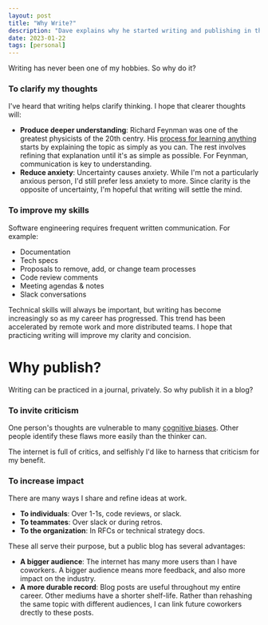 ```yaml
---
layout: post
title: "Why Write?"
description: "Dave explains why he started writing and publishing in this blog."
date: 2023-01-22
tags: [personal]
---
```


Writing has never been one of my hobbies. So why do it?

<!--more-->

### To clarify my thoughts

I've heard that writing helps clarify thinking. I hope that clearer thoughts will:

- **Produce deeper understanding**: Richard Feynman was one of the greatest physicists of the
20th centry. His [process for learning anything](https://fs.blog/feynman-technique/)
starts by explaining the topic as simply as you can. The rest involves refining that explanation
until it's as simple as possible. For Feynman, communication is key to understanding.
- **Reduce anxiety**: Uncertainty causes anxiety. While I'm not a particularly anxious person,
I'd still prefer less anxiety to more. Since clarity is the opposite of uncertainty,
I'm hopeful that writing will settle the mind.

### To improve my skills

Software engineering requires frequent written communication. For example:

- Documentation
- Tech specs
- Proposals to remove, add, or change team processes
- Code review comments
- Meeting agendas & notes
- Slack conversations

Technical skills will always be important, but writing has become increasingly
so as my career has progressed. This trend has been accelerated by remote work
and more distributed teams. I hope that practicing writing will improve my clarity
and concision.

# Why publish?

Writing can be practiced in a journal, privately. So why publish it in a blog?

### To invite criticism

One person's thoughts are vulnerable to many [cognitive biases](https://en.wikipedia.org/wiki/List_of_cognitive_biases). Other people identify these flaws more easily than the thinker can.

The internet is full of critics, and selfishly I'd like to harness that criticism for my benefit.

### To increase impact

There are many ways I share and refine ideas at work.

- **To individuals**: Over 1-1s, code reviews, or slack.
- **To teammates**: Over slack or during retros.
- **To the organization**: In RFCs or technical strategy docs.

These all serve their purpose, but a public blog has several advantages:

- **A bigger audience**: The internet has many more users than I have coworkers.
A bigger audience means more feedback, and also more impact on the industry.
- **A more durable record**: Blog posts are useful throughout my entire career.
Other mediums have a shorter shelf-life. Rather than rehashing the same topic
with different audiences, I can link future coworkers drectly to these posts.
